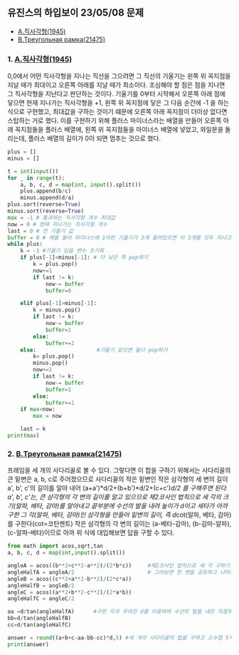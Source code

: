 ## 유진스의 하입보이 23/05/08 문제
- [A.직사각형(1945)](https://www.acmicpc.net/problem/1945)  
- [B.Треугольная рамка(21475)](https://www.acmicpc.net/problem/21475) 

### 1. [A.직사각형(1945)](https://www.acmicpc.net/problem/1945)  
0,0에서 어떤 직사각형을 지나는 직선을 그으려면 그 직선의 기울기는 왼쪽 위 꼭지점을 지날 때가 최대이고 
오른쪽 아래를 지날 때가 최소이다. 조심해야 할 점은 점을 지나면 그 직사각형을 지난다고 판단하는 것이다.
기울기를 0부터 시작해서 오른쪽 아래 점에 닿으면 현재 지나가는 직사각형을 +1, 왼쪽 위 꼭지점에 닿은 그 다음 순간에 -1
을 하는 식으로 구현했고, 최대값을 구하는 것이기 떄문에 오른쪽 아래 꼭지점이 더이상 없다면 스탑하는 거로 했다.
이를 구현하기 위해 플러스 마이너스라는 배열을 만들어 오른쪽 아래 꼭지점들을 플러스 배열에, 왼쪽 위 꼭지점들을 마이너스
배열에 넣었고, 와일문을 돌리는데, 플러스 배열의 길이가 0이 되면 멈추는 것으로 했다.

```python
plus = []
minus = []

t = int(input())
for _ in range(t):
    a, b, c, d = map(int, input().split())
    plus.append(b/c)
    minus.append(d/a)
plus.sort(reverse=True)
minus.sort(reverse=True)
max = -1 # 통과하는 직사각형 개수 최대값
now = 0 # 현재 지나가는 직사각형 개수
last = 0 # 전 기울기 값
buffer = 0 # 예를 들어 마이너스에 1이란 기울기가 3개 들어있으면 이 3개를 모두 지나고 이것의 다음 기울기가 왔을떄 한꺼번에 빼줘야 하므로 이걸 기다려주는 버퍼를 만듦
while plus:
    k = -1 #기울기 담을 변수 초기화
    if plus[-1]<minus[-1]: # 더 낮은 쪽 pop하기
        k = plus.pop()
        now+=1
        if last != k:
            now-= buffer
            buffer=0

    elif plus[-1]>minus[-1]:
        k = minus.pop()
        if last != k:
            now-= buffer
            buffer=1
        else: 
            buffer+=1
    else:                   #기울기 같으면 둘다 pop하기
        k= plus.pop()
        minus.pop()
        now+=1
        if last != k:
            now-= buffer
            buffer=1
        else: 
            buffer+=1
    if max<now:
        max = now

    last = k
print(max)
```

### 2. [B.Треугольная рамка(21475)](https://www.acmicpc.net/problem/21475) 
프레임을 세 개의 사다리꼴로 볼 수 있다. 그렇다면 이 합을 구하기 위해서는 사다리꼴의 큰 밑변은 a, b, c로 주어졌으므로 사다리꼴의 작은 밑변인 작은 삼각형의 세 변의 길이a', b', c'의 길이를 알아 내어
(a+a')*d/2+(b+b')*d/2+(c+c')*d/2 를 구해주면 된다. a', b', c'는, 큰 삼각형의 각 변의 길이를 알고 있으므로 제2코사인 법칙으로 세 각의 크기(알파, 베타, 감마)를 알아내고 끝부분에 수선의 발을 내려 높이가 d이고 
세타가 아까 구한 그 각(알파, 베타, 감마)인 삼각형을 만들어 밑변의 길이, 즉 d*cot(알파, 베타, 감마)를 구한다(cot=코탄젠트) 작은 삼각형의 각 변의 길이는 (a-베타-감마), (b-감마-알파), (c-알파-베타)이므로
아까 위 식에 대입해보면 답을 구할 수 있다.
```python
from math import acos,sqrt,tan
a, b, c, d = map(int,input().split())

angleA = acos((b**2+c**2-a**2)/(2*b*c))     #제2코사인 법칙으로 세 각 구하기
angleHalfA = angleA/2                       # 그려보면 한 변을 공유하고 나머지 한 변은 d로 같게 주어지며 직각이므로 합동이다 따라서 각을 반으로 나눠준다.
angleB = acos((c**2+a**2-b**2)/(2*c*a))
angleHalfB = angleB/2
angleC = acos((a**2+b**2-c**2)/(2*a*b))
angleHalfC = angleC/2

aa =d/tan(angleHalfA)      #구한 각과 주어진 d를 이용하여 수선의 발을 내린 지점부터 꼭지점인 부분의 거리를 구함
bb=d/tan(angleHalfB)
cc=d/tan(angleHalfC)

answer = round((a+b+c-aa-bb-cc)*d,5) #세 개의 사다리꼴의 합을 구하고 소수점 5자리까지 표현한다.
print(answer)

```
